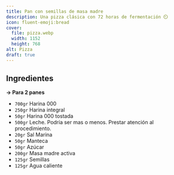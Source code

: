 ```yaml
---
title: Pan con semillas de masa madre
description: Una pizza clásica con 72 horas de fermentación ⏲️
icon: fluent-emoji:bread
cover:
  file: pizza.webp
  width: 1152
  height: 768
alt: Pizza
draft: true
---
```


## Ingredientes

**→ Para 2 panes**

- `700gr` Harina 000
- `250gr` Harina integral
- `50gr` Harina 000 tostada
- `500gr` Leche. Podría ser mas o menos. Prestar atención al procedimiento.
- `20gr` Sal Marina
- `50gr` Manteca
- `50gr` Azúcar
- `200gr` Masa madre activa
- `125gr` Semillas
- `125gr` Agua caliente